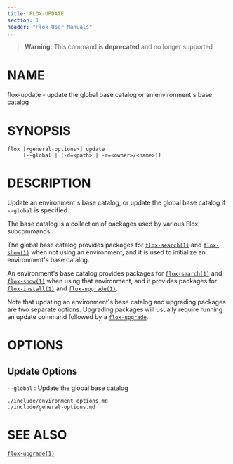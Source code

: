 ```yaml
---
title: FLOX-UPDATE
section: 1
header: "Flox User Manuals"
...
```


> **Warning:**
> This command is **deprecated** and no longer supported

# NAME

flox-update - update the global base catalog or an environment's base catalog

# SYNOPSIS

```
flox [<general-options>] update
     [--global | (-d=<path> | -r=<owner>/<name>)]
```

# DESCRIPTION

Update an environment's base catalog,
or update the global base catalog if `--global` is specified.

The base catalog is a collection of packages used by various Flox subcommands.

The global base catalog provides packages for
[`flox-search(1)`](./flox-search.md) and [`flox-show(1)`](./flox-show.md) when
not using an environment,
and it is used to initialize an environment's base catalog.

An environment's base catalog provides packages for
[`flox-search(1)`](./flox-search.md) and [`flox-show(1)`](./flox-show.md) when
using that environment,
and it provides packages for [`flox-install(1)`](./flox-install.md) and
[`flox-upgrade(1)`](./flox-upgrade.md).

Note that updating an environment's base catalog and upgrading packages are two
separate options.
Upgrading packages will usually require running an update command followed by a
[`flox-upgrade`](./flox-upgrade.md).

# OPTIONS

## Update Options

`--global`
:   Update the global base catalog

```{.include}
./include/environment-options.md
./include/general-options.md
```

# SEE ALSO

[`flox-upgrade(1)`](./flox-upgrade.md)
